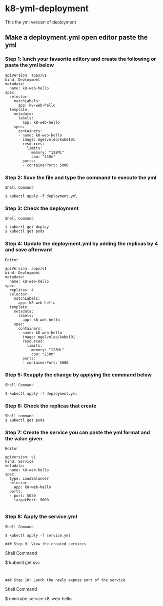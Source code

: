 # k8-yml-deployment
This the yml version of deployment 

## Make a deployment.yml open editor paste the yml

### Step 1: lunch your favaorite editory and create the following or paste the yml below
```
apiVersion: apps/v1
kind: Deployment
metadata:
  name: k8-web-hello
spec:
  selector:
    matchLabels:
      app: k8-web-hello
  template:
    metadata:
      labels:
        app: k8-web-hello
    spec:
      containers:
      - name: k8-web-hello
        image: mgelvoleo/kube101
        resources:
          limits:
            memory: "128Mi"
            cpu: "250m"
        ports:
        - containerPort: 5000

```

### Step 2: Save the file and type the command to execute the yml

```
Shell Command

$ kubectl apply -f deployment.yml
```

### Step 3: Check the deployment

```
Shell Command

$ kubectl get deploy
$ kubectl get pods
```

### Step 4: Update the deployment.yml by adding the replicas by 4 and save afterward

```
Editor

apiVersion: apps/v1
kind: Deployment
metadata:
  name: k8-web-hello
spec:
  replicas: 4
  selector:
    matchLabels:
      app: k8-web-hello
  template:
    metadata:
      labels:
        app: k8-web-hello
    spec:
      containers:
      - name: k8-web-hello
        image: mgelvoleo/kube101
        resources:
          limits:
            memory: "128Mi"
            cpu: "250m"
        ports:
        - containerPort: 5000

```

### Step 5: Reapply the change by applying the command below

```
Shell Command

$ kubectl apply -f deployment.yml

```
### Step 6: Check the replicas that create

```
Shell command
$ kubectl get pods
```

### Step 7: Create the service you can paste the yml format and the value given

```
Editor

apiVersion: v1
kind: Service
metadata:
  name: k8-web-hello
spec:
  type: LoadBalancer
  selector:
    app: k8-web-hello
  ports:
  - port: 5050
    targetPort: 5000


```

### Step 8: Apply the service.yml

```
Shell Command

$ kubectl apply -f service.yml

### Step 9: View the created services

```
Shell Command

$ kubectl get svc
```


### Step 10: Lunch the newly expose port of the service

```
Shell Command

$ minikube service k8-web-hello

```
